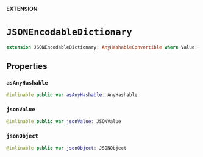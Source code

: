 **EXTENSION**

# `JSONEncodableDictionary`
```swift
extension JSONEncodableDictionary: AnyHashableConvertible where Value: Hashable
```

## Properties
### `asAnyHashable`

```swift
@inlinable public var asAnyHashable: AnyHashable
```

### `jsonValue`

```swift
@inlinable public var jsonValue: JSONValue
```

### `jsonObject`

```swift
@inlinable public var jsonObject: JSONObject
```
